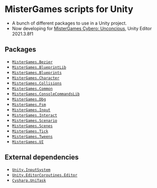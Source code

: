 # MisterGames scripts for Unity

- A bunch of different packages to use in a Unity project.
- Now developing for [MisterGames Cybero: Unconcious](https://github.com/theverymistergames/cybero-unconcious), Unity Editor 2021.3.8f1

## Packages
- [`MisterGames.Bezier`](https://github.com/theverymistergames/unity-common/tree/master/Bezier)
- [`MisterGames.BlueprintLib`](https://github.com/theverymistergames/unity-common/tree/master/BlueprintLib)
- [`MisterGames.Blueprints`](https://github.com/theverymistergames/unity-common/tree/master/Blueprints)
- [`MisterGames.Character`](https://github.com/theverymistergames/unity-common/tree/master/Character)
- [`MisterGames.Collisions`](https://github.com/theverymistergames/unity-common/tree/master/Collisions)
- [`MisterGames.Common`](https://github.com/theverymistergames/unity-common/tree/master/Common)
- [`MisterGames.ConsoleCommandsLib`](https://github.com/theverymistergames/unity-common/tree/master/ConsoleCommandsLib)
- [`MisterGames.Dbg`](https://github.com/theverymistergames/unity-common/tree/master/Dbg)
- [`MisterGames.Fsm`](https://github.com/theverymistergames/unity-common/tree/master/Fsm)
- [`MisterGames.Input`](https://github.com/theverymistergames/unity-common/tree/master/Input)
- [`MisterGames.Interact`](https://github.com/theverymistergames/unity-common/tree/master/Interact)
- [`MisterGames.Scenario`](https://github.com/theverymistergames/unity-common/tree/master/Scenario)
- [`MisterGames.Scenes`](https://github.com/theverymistergames/unity-common/tree/master/Scenes)
- [`MisterGames.Tick`](https://github.com/theverymistergames/unity-common/tree/master/Tick)
- [`MisterGames.Tweens`](https://github.com/theverymistergames/unity-common/tree/master/Tweens)
- [`MisterGames.UI`](https://github.com/theverymistergames/unity-common/tree/master/UI)

## External dependencies
- [`Unity.InputSystem`](https://docs.unity3d.com/Packages/com.unity.inputsystem@1.0/manual/index.html)
- [`Unity.EditorCoroutines.Editor`](https://docs.unity3d.com/Manual/com.unity.editorcoroutines.html)
- [`Cysharp.UniTask`](https://github.com/Cysharp/UniTask)
